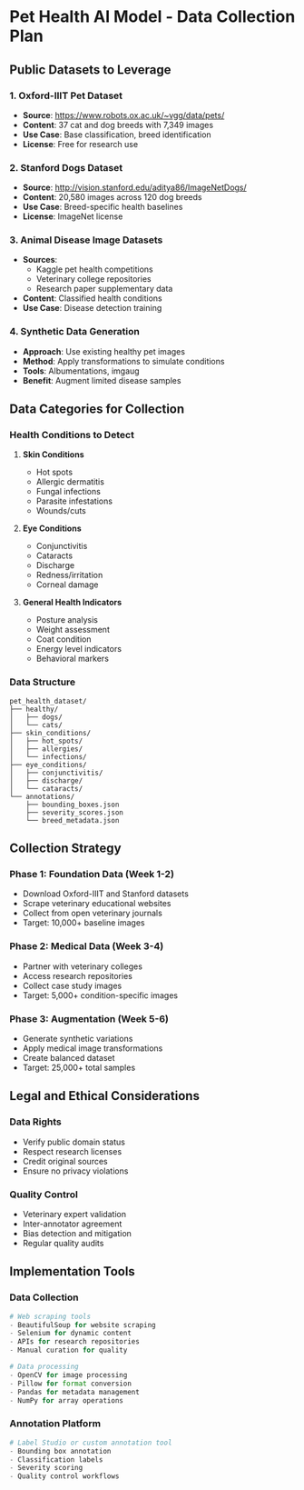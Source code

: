 # Pet Health AI Model - Data Collection Plan

## Public Datasets to Leverage

### 1. Oxford-IIIT Pet Dataset
- **Source**: https://www.robots.ox.ac.uk/~vgg/data/pets/
- **Content**: 37 cat and dog breeds with 7,349 images
- **Use Case**: Base classification, breed identification
- **License**: Free for research use

### 2. Stanford Dogs Dataset
- **Source**: http://vision.stanford.edu/aditya86/ImageNetDogs/
- **Content**: 20,580 images across 120 dog breeds
- **Use Case**: Breed-specific health baselines
- **License**: ImageNet license

### 3. Animal Disease Image Datasets
- **Sources**: 
  - Kaggle pet health competitions
  - Veterinary college repositories
  - Research paper supplementary data
- **Content**: Classified health conditions
- **Use Case**: Disease detection training

### 4. Synthetic Data Generation
- **Approach**: Use existing healthy pet images
- **Method**: Apply transformations to simulate conditions
- **Tools**: Albumentations, imgaug
- **Benefit**: Augment limited disease samples

## Data Categories for Collection

### Health Conditions to Detect
1. **Skin Conditions**
   - Hot spots
   - Allergic dermatitis
   - Fungal infections
   - Parasite infestations
   - Wounds/cuts

2. **Eye Conditions**
   - Conjunctivitis
   - Cataracts
   - Discharge
   - Redness/irritation
   - Corneal damage

3. **General Health Indicators**
   - Posture analysis
   - Weight assessment
   - Coat condition
   - Energy level indicators
   - Behavioral markers

### Data Structure
```
pet_health_dataset/
├── healthy/
│   ├── dogs/
│   └── cats/
├── skin_conditions/
│   ├── hot_spots/
│   ├── allergies/
│   └── infections/
├── eye_conditions/
│   ├── conjunctivitis/
│   ├── discharge/
│   └── cataracts/
└── annotations/
    ├── bounding_boxes.json
    ├── severity_scores.json
    └── breed_metadata.json
```

## Collection Strategy

### Phase 1: Foundation Data (Week 1-2)
- Download Oxford-IIIT and Stanford datasets
- Scrape veterinary educational websites
- Collect from open veterinary journals
- Target: 10,000+ baseline images

### Phase 2: Medical Data (Week 3-4)
- Partner with veterinary colleges
- Access research repositories
- Collect case study images
- Target: 5,000+ condition-specific images

### Phase 3: Augmentation (Week 5-6)
- Generate synthetic variations
- Apply medical image transformations
- Create balanced dataset
- Target: 25,000+ total samples

## Legal and Ethical Considerations

### Data Rights
- Verify public domain status
- Respect research licenses
- Credit original sources
- Ensure no privacy violations

### Quality Control
- Veterinary expert validation
- Inter-annotator agreement
- Bias detection and mitigation
- Regular quality audits

## Implementation Tools

### Data Collection
```python
# Web scraping tools
- BeautifulSoup for website scraping
- Selenium for dynamic content
- APIs for research repositories
- Manual curation for quality

# Data processing
- OpenCV for image processing
- Pillow for format conversion
- Pandas for metadata management
- NumPy for array operations
```

### Annotation Platform
```python
# Label Studio or custom annotation tool
- Bounding box annotation
- Classification labels
- Severity scoring
- Quality control workflows
```

